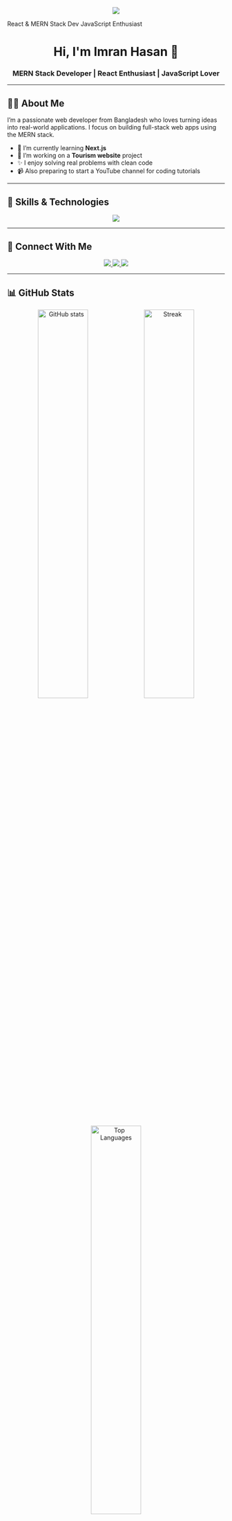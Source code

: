 <!-- Banner Image -->
<div align="center">
  <img src="https://capsule-render.vercel.app/api?type=waving&color=0:E1EAFC,100:F6D5F7&height=200&section=header&text=MD%20IMRAN%20HASAN&fontSize=40&fontColor=fff&animation=fadeIn&fontAlignY=38&desc=React%20&%20MERN%20Stack%20Dev %20JavaScript%20Enthusiast%20|%20MERN%20Stack%20Enthusiast&descAlignY=51&descAlign=62"/>
</div>



React & MERN Stack Dev  JavaScript Enthusiast
<!-- Name and Title -->
<h1 align="center">Hi, I'm Imran Hasan 👋</h1>
<h3 align="center">MERN Stack Developer | React Enthusiast | JavaScript Lover</h3>

---

## 🧑‍💻 About Me

I’m a passionate web developer from Bangladesh who loves turning ideas into real-world applications. I focus on building full-stack web apps using the MERN stack.

- 🌱 I’m currently learning **Next.js**
- 🔧 I’m working on a **Tourism website** project
- ✨ I enjoy solving real problems with clean code
- 📹 Also preparing to start a YouTube channel for coding tutorials

---

## 🚀 Skills & Technologies

<p align="center">
  <img src="https://skillicons.dev/icons?i=html,css,tailwind,bootstrap,js,react,nextjs,express,nodejs,mongodb,firebase,github,vscode" />
</p>

---

## 🔗 Connect With Me

<p align="center">
  <a href="https://facebook.com/imranwebdev" target="_blank">
    <img src="https://img.shields.io/badge/Facebook-1877F2?style=for-the-badge&logo=facebook&logoColor=white" />
  </a>
  <a href="https://www.linkedin.com/in/mdimranhasan" target="_blank">
    <img src="https://img.shields.io/badge/LinkedIn-0A66C2?style=for-the-badge&logo=linkedin&logoColor=white" />
  </a>
  <a href="https://youtube.com/@imrancodes" target="_blank">
    <img src="https://img.shields.io/badge/YouTube-red?style=for-the-badge&logo=youtube&logoColor=white" />
  </a>
</p>

---

## 📊 GitHub Stats

<p align="center">
  <img src="https://github-readme-stats.vercel.app/api?username=imran-dev&show_icons=true&theme=radical" alt="GitHub stats" width="48%" />
  <img src="https://github-readme-streak-stats.herokuapp.com/?user=imran-dev&theme=radical" alt="Streak" width="48%" />
</p>

<p align="center">
  <img src="https://github-readme-stats.vercel.app/api/top-langs/?username=imran-dev&layout=compact&theme=radical" alt="Top Languages" width="48%" />
</p>

---

> ⚡ “Code. Learn. Build. Share.” — Imran Hasan

